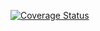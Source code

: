 [![Coverage Status](https://img.shields.io/coveralls/sdvillal/wakeup.svg)](https://coveralls.io/r/sdvillal/wakeup)
